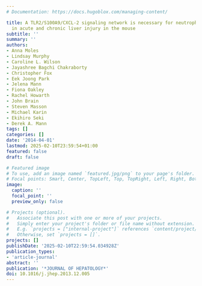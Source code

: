 ```yaml
---
# Documentation: https://docs.hugoblox.com/managing-content/

title: A TLR2/S100A9/CXCL-2 signaling network is necessary for neutrophil recruitment
  in acute and chronic liver injury in the mouse
subtitle: ''
summary: ''
authors:
- Anna Moles
- Lindsay Murphy
- Caroline L. Wilson
- Jayashree Bagchi Chakraborty
- Christopher Fox
- Eek Joong Park
- Jelena Mann
- Fiona Oakley
- Rachel Howarth
- John Brain
- Steven Masson
- Michael Karin
- Ekihiro Seki
- Derek A. Mann
tags: []
categories: []
date: '2014-04-01'
lastmod: 2025-02-10T23:59:54+01:00
featured: false
draft: false

# Featured image
# To use, add an image named `featured.jpg/png` to your page's folder.
# Focal points: Smart, Center, TopLeft, Top, TopRight, Left, Right, BottomLeft, Bottom, BottomRight.
image:
  caption: ''
  focal_point: ''
  preview_only: false

# Projects (optional).
#   Associate this post with one or more of your projects.
#   Simply enter your project's folder or file name without extension.
#   E.g. `projects = ["internal-project"]` references `content/project/deep-learning/index.md`.
#   Otherwise, set `projects = []`.
projects: []
publishDate: '2025-02-10T22:59:54.034928Z'
publication_types:
- 'article-journal'
abstract: ''
publication: '*JOURNAL OF HEPATOLOGY*'
doi: 10.1016/j.jhep.2013.12.005
---
```

